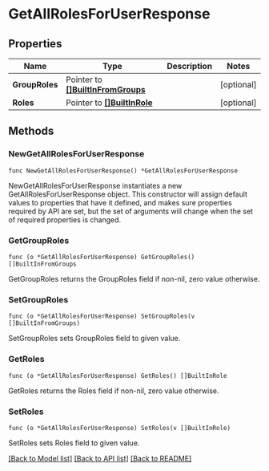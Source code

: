 # GetAllRolesForUserResponse

## Properties

Name | Type | Description | Notes
------------ | ------------- | ------------- | -------------
**GroupRoles** | Pointer to [**[]BuiltInFromGroups**](BuiltInFromGroups.md) |  | [optional] 
**Roles** | Pointer to [**[]BuiltInRole**](BuiltInRole.md) |  | [optional] 

## Methods

### NewGetAllRolesForUserResponse

`func NewGetAllRolesForUserResponse() *GetAllRolesForUserResponse`

NewGetAllRolesForUserResponse instantiates a new GetAllRolesForUserResponse object.
This constructor will assign default values to properties that have it defined,
and makes sure properties required by API are set, but the set of arguments
will change when the set of required properties is changed.

### GetGroupRoles

`func (o *GetAllRolesForUserResponse) GetGroupRoles() []BuiltInFromGroups`

GetGroupRoles returns the GroupRoles field if non-nil, zero value otherwise.

### SetGroupRoles

`func (o *GetAllRolesForUserResponse) SetGroupRoles(v []BuiltInFromGroups)`

SetGroupRoles sets GroupRoles field to given value.

### GetRoles

`func (o *GetAllRolesForUserResponse) GetRoles() []BuiltInRole`

GetRoles returns the Roles field if non-nil, zero value otherwise.

### SetRoles

`func (o *GetAllRolesForUserResponse) SetRoles(v []BuiltInRole)`

SetRoles sets Roles field to given value.


[[Back to Model list]](../README.md#documentation-for-models) [[Back to API list]](../README.md#documentation-for-api-endpoints) [[Back to README]](../README.md)


